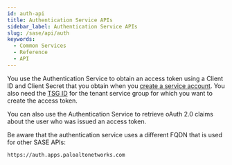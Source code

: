 ```yaml
---
id: auth-api
title: Authentication Service APIs
sidebar_label: Authentication Service APIs
slug: /sase/api/auth
keywords:
  - Common Services
  - Reference
  - API
---
```


You use the Authentication Service to obtain an access token using a Client ID and Client Secret
that you obtain when you [create a service account](/sase/docs/service-accounts).
You also need the [TSG ID](/sase/docs/tenant-service-groups) for the tenant service group
for which you want to create the access token.

You can also use the Authentication Service to retrieve oAuth 2.0 claims about the user who was
issued an access token.

Be aware that the authentication service uses a different FQDN that is used for other SASE APIs:

`https://auth.apps.paloaltonetworks.com`
